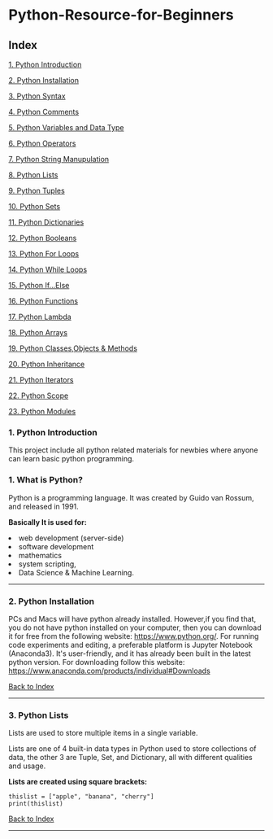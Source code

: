 

# Python-Resource-for-Beginners


<h2 id='top'>Index</h2>

<a href="#intro">1. Python Introduction</a>

<a href="#install">2. Python Installation</a>

<a href="#list">3. Python Syntax </a>

<a href="#list">4. Python Comments</a>

<a href="#list">5. Python Variables and Data Type</a>

<a href="#list">6. Python Operators</a>

<a href="#list">7. Python String Manupulation</a>

<a href="#list">8. Python Lists</a>

<a href="#list">9. Python Tuples</a>

<a href="#list">10. Python Sets</a>

<a href="#list">11. Python Dictionaries</a>

<a href="#list">12. Python Booleans</a>

<a href="#list">13. Python For Loops</a>

<a href="#list">14. Python While Loops</a>

<a href="#list">15. Python If...Else</a>

<a href="#list">16. Python Functions</a>

<a href="#list">17. Python Lambda </a>

<a href="#list">18. Python Arrays</a>

<a href="#list">19. Python Classes,Objects & Methods</a>

<a href="#list">20. Python Inheritance </a>

<a href="#list">21. Python Iterators</a>

<a href="#list">22. Python Scope</a>

<a href="#list">23. Python Modules</a>



<h3 id='intro'>1. Python Introduction</h3>

 This project include all python related materials for newbies where  anyone can learn basic python programming.


<h3>1. What is Python?</h3>

Python is a programming language. It was created by Guido van Rossum, and released in 1991.

<strong>Basically It is used for:</strong> 

<li>web development (server-side)</li>
<li>software development</li>
<li>mathematics</li>
<li>system scripting,</li>
<li>Data Science & Machine Learning.</li>


<hr>

<h3 id="install">2. Python Installation</h3>

PCs and Macs will have python already installed. However,if you find that, you do not have python installed on your computer, then you can download it for free from the following website: https://www.python.org/. For running code experiments and editing, a preferable platform is   Jupyter Notebook (Anaconda3). It's user-friendly, and it has already been built in the latest python version. For downloading follow this website: https://www.anaconda.com/products/individual#Downloads

<a href="#top">Back to Index </a>
<hr>



<h3 id='list'>3. Python Lists</h3>
Lists are used to store multiple items in a single variable.

Lists are one of 4 built-in data types in Python used to store collections of data, the other 3 are Tuple, Set, and Dictionary, all with different qualities and usage.

<strong>Lists are created using square brackets:</strong>

`thislist = ["apple", "banana", "cherry"]`
<br>
`print(thislist)`


	

<a href="#top">Back to Index </a>
<hr>


